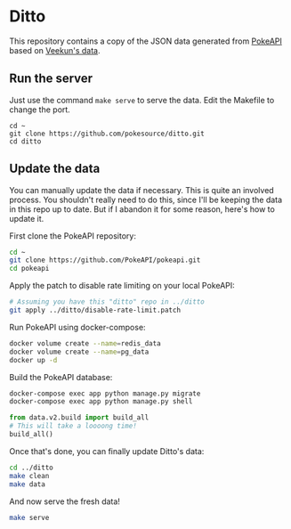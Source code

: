 # Ditto

This repository contains a copy of the JSON data generated from [PokeAPI](https://github.com/PokeAPI/pokeapi) based on [Veekun's data](https://github.com/veekun/pokedex).

## Run the server

Just use the command `make serve` to serve the data. Edit the Makefile to change the port.

```
cd ~
git clone https://github.com/pokesource/ditto.git
cd ditto
```

## Update the data

You can manually update the data if necessary. This is quite an involved process. You shouldn't really need to do this, since I'll be keeping the data in this repo up to date. But if I abandon it for some reason, here's how to update it.

First clone the PokeAPI repository:

```bash
cd ~
git clone https://github.com/PokeAPI/pokeapi.git
cd pokeapi
```

Apply the patch to disable rate limiting on your local PokeAPI:

```bash
# Assuming you have this "ditto" repo in ../ditto
git apply ../ditto/disable-rate-limit.patch
```

Run PokeAPI using docker-compose:

```bash
docker volume create --name=redis_data
docker volume create --name=pg_data
docker up -d
```

Build the PokeAPI database:

```bash
docker-compose exec app python manage.py migrate
docker-compose exec app python manage.py shell
```

```python
from data.v2.build import build_all
# This will take a loooong time!
build_all()
```

Once that's done, you can finally update Ditto's data:

```bash
cd ../ditto
make clean
make data
```

And now serve the fresh data!

```bash
make serve
```
